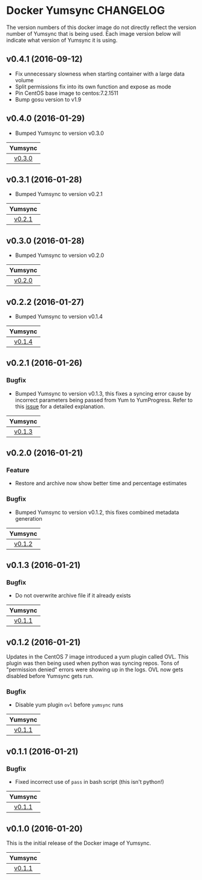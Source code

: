 Docker Yumsync CHANGELOG
========================

The version numbers of this docker image do not directly reflect the version number of Yumsync that is being used. Each image version below will indicate what version of Yumsync it is using.

v0.4.1 (2016-09-12)
-------------------

* Fix unnecessary slowness when starting container with a large data volume
* Split permissions fix into its own function and expose as mode
* Pin CentOS base image to centos:7.2.1511
* Bump gosu version to v1.9

v0.4.0 (2016-01-29)
-------------------

* Bumped Yumsync to version v0.3.0

| Yumsync |
| :-----: |
| [v0.3.0](https://github.com/jrwesolo/yumsync/tree/v0.3.0) |

v0.3.1 (2016-01-28)
-------------------

* Bumped Yumsync to version v0.2.1

| Yumsync |
| :-----: |
| [v0.2.1](https://github.com/jrwesolo/yumsync/tree/v0.2.1) |

v0.3.0 (2016-01-28)
-------------------

* Bumped Yumsync to version v0.2.0

| Yumsync |
| :-----: |
| [v0.2.0](https://github.com/jrwesolo/yumsync/tree/v0.2.0) |

v0.2.2 (2016-01-27)
-------------------

* Bumped Yumsync to version v0.1.4

| Yumsync |
| :-----: |
| [v0.1.4](https://github.com/jrwesolo/yumsync/tree/v0.1.4) |

v0.2.1 (2016-01-26)
-------------------

### Bugfix

* Bumped Yumsync to version v0.1.3, this fixes a syncing error cause by incorrect parameters being passed from Yum to YumProgress. Refer to this [issue](https://github.com/ryanuber/pakrat/issues/3#issuecomment-175305140) for a detailed explanation.

| Yumsync |
| :-----: |
| [v0.1.3](https://github.com/jrwesolo/yumsync/tree/v0.1.3) |

v0.2.0 (2016-01-21)
-------------------

### Feature

* Restore and archive now show better time and percentage estimates

### Bugfix

* Bumped Yumsync to version v0.1.2, this fixes combined metadata generation

| Yumsync |
| :-----: |
| [v0.1.2](https://github.com/jrwesolo/yumsync/tree/v0.1.2) |

v0.1.3 (2016-01-21)
-------------------

### Bugfix

* Do not overwrite archive file if it already exists

| Yumsync |
| :-----: |
| [v0.1.1](https://github.com/jrwesolo/yumsync/tree/v0.1.1) |

v0.1.2 (2016-01-21)
-------------------

Updates in the CentOS 7 image introduced a yum plugin called OVL. This plugin was then being used when python was syncing repos. Tons of "permission denied" errors were showing up in the logs. OVL now gets disabled before Yumsync gets run.

### Bugfix

* Disable yum plugin `ovl` before `yumsync` runs

| Yumsync |
| :-----: |
| [v0.1.1](https://github.com/jrwesolo/yumsync/tree/v0.1.1) |

v0.1.1 (2016-01-21)
-------------------

### Bugfix

* Fixed incorrect use of `pass` in bash script (this isn't python!)

| Yumsync |
| :-----: |
| [v0.1.1](https://github.com/jrwesolo/yumsync/tree/v0.1.1) |

v0.1.0 (2016-01-20)
-------------------

This is the initial release of the Docker image of Yumsync.

| Yumsync |
| :-----: |
| [v0.1.1](https://github.com/jrwesolo/yumsync/tree/v0.1.1) |
